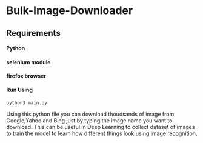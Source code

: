 # Bulk-Image-Downloader


## Requirements
#### Python
#### selenium module 
#### firefox browser

#### Run Using
```python3 main.py```

Using this python file you can download thoudsands of image from Google,Yahoo and Bing just by typing the image name you want to download.
This can be useful in Deep Learning to collect dataset of images to train the model to learn how different things look using image recognition.


